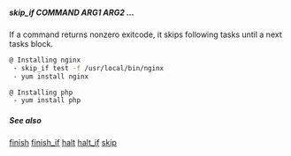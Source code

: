 ##### skip_if COMMAND ARG1 ARG2 ...

If a command returns nonzero exitcode, it skips following tasks until a next tasks block.

```bash
@ Installing nginx
 - skip_if test -f /usr/local/bin/nginx
 - yum install nginx

@ Installing php
 - yum install php
```

##### See also

[finish](finish.md)
[finish_if](finish_if.md)
[halt](halt.md)
[halt_if](halt_if.md)
[skip](skip.md)
